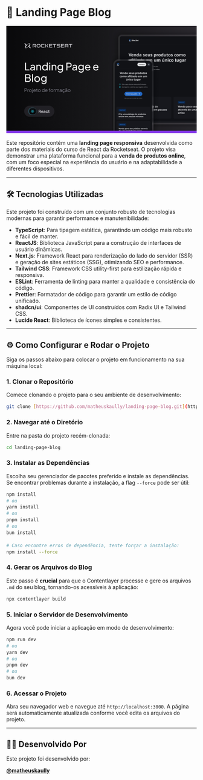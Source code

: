 # 🚀 Landing Page Blog

![Capa do Projeto](public/og-image.jpg)

Este repositório contém uma **landing page responsiva** desenvolvida como parte dos materiais do curso de React da Rocketseat. O projeto visa demonstrar uma plataforma funcional para a **venda de produtos online**, com um foco especial na experiência do usuário e na adaptabilidade a diferentes dispositivos.

---

## 🛠️ Tecnologias Utilizadas

Este projeto foi construído com um conjunto robusto de tecnologias modernas para garantir performance e manutenibilidade:

* **TypeScript**: Para tipagem estática, garantindo um código mais robusto e fácil de manter.
* **ReactJS**: Biblioteca JavaScript para a construção de interfaces de usuário dinâmicas.
* **Next.js**: Framework React para renderização do lado do servidor (SSR) e geração de sites estáticos (SSG), otimizando SEO e performance.
* **Tailwind CSS**: Framework CSS utility-first para estilização rápida e responsiva.
* **ESLint**: Ferramenta de linting para manter a qualidade e consistência do código.
* **Prettier**: Formatador de código para garantir um estilo de código unificado.
* **shadcn/ui**: Componentes de UI construídos com Radix UI e Tailwind CSS.
* **Lucide React**: Biblioteca de ícones simples e consistentes.

---

## ⚙️ Como Configurar e Rodar o Projeto

Siga os passos abaixo para colocar o projeto em funcionamento na sua máquina local:

### 1. Clonar o Repositório

Comece clonando o projeto para o seu ambiente de desenvolvimento:

```bash
git clone [https://github.com/matheuskaully/landing-page-blog.git](https://github.com/matheuskaully/landing-page-blog.git)
````

### 2\. Navegar até o Diretório

Entre na pasta do projeto recém-clonada:

```bash
cd landing-page-blog
```

### 3\. Instalar as Dependências

Escolha seu gerenciador de pacotes preferido e instale as dependências. Se encontrar problemas durante a instalação, a flag `--force` pode ser útil:

```bash
npm install
# ou
yarn install
# ou
pnpm install
# ou
bun install

# Caso encontre erros de dependência, tente forçar a instalação:
npm install --force
```

### 4\. Gerar os Arquivos do Blog

Este passo é **crucial** para que o Contentlayer processe e gere os arquivos `.md` do seu blog, tornando-os acessíveis à aplicação:

```bash
npx contentlayer build
```

### 5\. Iniciar o Servidor de Desenvolvimento

Agora você pode iniciar a aplicação em modo de desenvolvimento:

```bash
npm run dev
# ou
yarn dev
# ou
pnpm dev
# ou
bun dev
```

### 6\. Acessar o Projeto

Abra seu navegador web e navegue até `http://localhost:3000`. A página será automaticamente atualizada conforme você edita os arquivos do projeto.

-----

## 👨‍💻 Desenvolvido Por

Este projeto foi desenvolvido por:

**[@matheuskaully](https://github.com/matheuskaully)**

